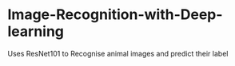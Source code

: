 # Image-Recognition-with-Deep-learning
Uses ResNet101 to Recognise animal images and predict their label
